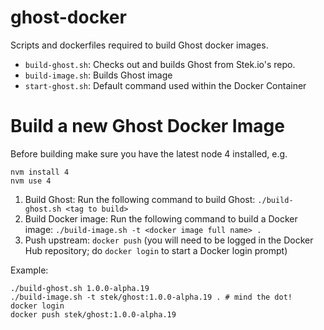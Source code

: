 # ghost-docker
Scripts and dockerfiles required to build Ghost docker images.

* `build-ghost.sh`: Checks out and builds Ghost from Stek.io's repo.
* `build-image.sh`: Builds Ghost image
* `start-ghost.sh`: Default command used within the Docker Container

# Build a new Ghost Docker Image

Before building make sure you have the latest node 4 installed, e.g.

    nvm install 4
    nvm use 4

1. Build Ghost: Run the following command to build Ghost: `./build-ghost.sh <tag to build>`
2. Build Docker image: Run the following command to build a Docker image: `./build-image.sh -t <docker image full name> .`
3. Push upstream: `docker push` (you will need to be logged in the Docker Hub repository;
do `docker login` to start a Docker login prompt)

Example:

    ./build-ghost.sh 1.0.0-alpha.19
    ./build-image.sh -t stek/ghost:1.0.0-alpha.19 . # mind the dot!
    docker login
    docker push stek/ghost:1.0.0-alpha.19

